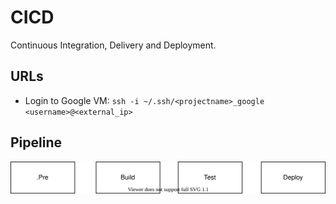# CICD

Continuous Integration, Delivery and Deployment.

## URLs

- Login to Google VM: `ssh -i ~/.ssh/<projectname>_google <username>@<external_ip>`

## Pipeline

![pipeline diagram](./docs/pipeline.svg "Pipeline Diagram")

